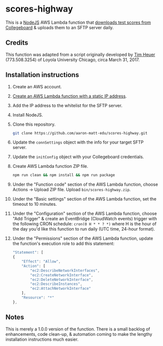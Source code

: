 # scores-highway

This is a [NodeJS](https://nodejs.org/en/download/) AWS Lambda function that [downloads test scores from Collegeboard](https://collegereadiness.collegeboard.org/educators/higher-ed/reporting-portal-help) & uploads them to an SFTP server daily.

## Credits

This function was adapted from a script originally developed by [Tim Heuer](mailto:theuer@luc.edu) (773.508.3254) of Loyola University Chicago, circa March 31, 2017.

## Installation instructions

1. Create an AWS account.
1. [Create an AWS Lambda function with a static IP address](https://medium.com/@karan.brar/aws-lambda-with-static-ip-address-c82e3043c2ed).
1. Add the IP address to the whitelist for the SFTP server.
1. Install NodeJS.
1. Clone this repository.

    ```bash
    git clone https://github.com/aaron-matt-edu/scores-highway.git
    ```

1. Update the `connSettings` object with the info for your target SFTP server.
1. Update the `initConfig` object with your Collegeboard credentials.

1. Create AWS Lambda function ZIP file.
    ```bash
    npm run clean && npm install && npm run package
    ```

1. Under the "Function code" section of the AWS Lambda function, choose Actions -> Upload ZIP file. Upload `bin/scores-highway.zip`.
1. Under the "Basic settings" section of the AWS Lambda function, set the timeout to 10 minutes.
1. Under the "Configuration" section of the AWS Lambda function, choose "Add Trigger" & create an EventBridge (CloudWatch events) trigger with the following CRON schedule: `cron(0 H * * ? *)` where H is the hour of the day you'd like this function to run daily (UTC time, 24-hour format).
1. Under the "Permissions" section of the AWS Lambda function, update the function's execution role to add this statement:
    ```javascript
    "Statement": [
    {
        "Effect": "Allow",
        "Action": [
            "ec2:DescribeNetworkInterfaces",
            "ec2:CreateNetworkInterface",
            "ec2:DeleteNetworkInterface",
            "ec2:DescribeInstances",
            "ec2:AttachNetworkInterface"
        ],
        "Resource": "*"
    },
    ```

## Notes

This is merely a 1.0.0 version of the function. There is a small backlog of enhancements, code clean-up, & automation coming to make the lengthy installation instructions much easier.
